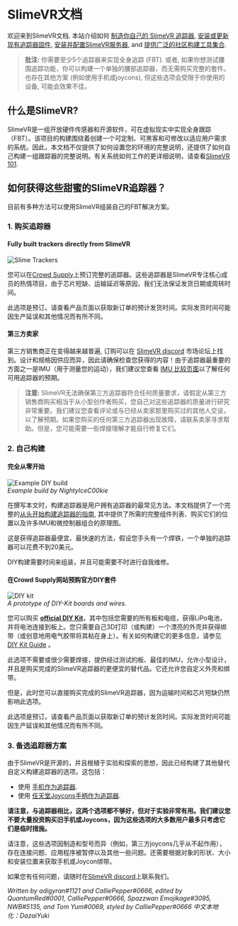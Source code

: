 # SlimeVR文档

欢迎来到SlimeVR文档. 本站介绍如何 [制造你自己的 SlimeVR 追踪器](diy/index.html), [安装或更新现有追踪器固件](firmware/index.html), [安装并配置SlimeVR服务器](server/index.html), and [提供广泛的社区构建工具集合](tools/index.html).

> **批注:** 你需要至少5个追踪器来实现全身追踪 (FBT). 或者, 如果你想测试腰围追踪功能，你可以构建一个单独的腰部追踪器，而无需购买完整的套件。也存在其他方案 (例如使用手机或joycons), 但这些选项会受限于你使用的设备, 可能会效果不佳。

## 什么是SlimeVR?

SlimeVR是一组开放硬件传感器和开源软件，可在虚拟现实中实现全身跟踪（FBT）。该项目的构建围绕着创建一个可定制、可黑客和可修改以适应用户需求的系统。因此，本文档不仅提供了如何设置您的环境的完整说明，还提供了如何自己构建一组跟踪器的完整说明。有关系统如何工作的更详细说明，请查看[SlimeVR 101](slimevr101.html).

## 如何获得这些甜蜜的SlimeVR追踪器？

目前有多种方法可以使用SlimeVR组装自己的FBT解决方案。

### 1. 购买追踪器

#### Fully built trackers directly from SlimeVR

![Slime Trackers](assets/img/slimeVRTrackers.jpg)

您可以在[Crowd Supply](https://www.crowdsupply.com/slimevr/slimevr-full-body-tracker)上预订完整的追踪器。这些追踪器是SlimeVR专注核心成员的热情项目，由于芯片短缺、运输延迟等原因，我们无法保证发货日期或周转时间。

此选项是预订。请查看产品页面以获取新订单的预计发货时间。实际发货时间可能因生产延误和其他情况而有所不同。

#### 第三方卖家

第三方销售商正在变得越来越普遍, 订购可以在 [SlimeVR discord](https://discord.gg/SlimeVR) 市场论坛上找到。设计和规格因供应而异，因此请确保检查您获得的内容！由于追踪器最重要的方面之一是IMU（用于测量您的运动），我们建议您查看 [IMU 比较页面](diy/imu-comparison.html)以了解任何可用追踪器的预期。

> **注意:** SlimeVR无法确保第三方追踪器符合任何质量要求，请假定从第三方销售商购买相当于从小型创作者购买，您自己对这些追踪器的质量进行研究非常重要。我们建议您查看评论或与已经从卖家那里购买过的其他人交谈，以了解预期。如果您购买的任何第三方追踪器出现故障，请联系卖家寻求帮助。但是，您可能需要一些焊接理解才能自行修复它们。

### 2. 自己构建

#### 完全从零开始

![Example DIY build](assets/img/exampleBuild.jpg)<br>
*Example build by NightyIceC00kie*

在撰写本文时，构建追踪器是用户拥有追踪器的最常见方法。本文档提供了一个完整的[从头开始构建追踪器的指南](diy/index.html), 其中提供了所需的完整组件列表、购买它们的位置以及许多IMU和微控制器组合的原理图。

这是获得追踪器最便宜、最快速的方法，假设您手头有一个焊铁，一个单独的追踪器可以花费不到20美元。

DIY构建需要时间来组装，并且可能需要不时进行自我维修。

#### 在Crowd Supply网站预购官方DIY套件

![DIY kit](assets/img/DIY_KIT_box-contents.jpg)<br>
*A prototype of DIY-Kit boards and wires.*

您可以购买 [**official DIY Kit**](https://www.crowdsupply.com/slimevr/slimevr-full-body-tracker)，其中包括您需要的所有板和电缆，获得LiPo电池，并将电池连接到板上。您只需要自己3D打印（或构建）一个漂亮的外壳并获得绑带（或创意地用电气胶带将其粘在身上）。有关如何构建它的更多信息，请参见 [DIY Kit Guide](/diy_kit_guide.html) 。

此选项不需要或很少需要焊接，提供经过测试的板、最佳的IMU，允许小型设计，并且是购买完成的SlimeVR追踪器的更便宜的替代品。它还允许您自定义外壳和绑带。

但是，此时您可以直接购买完成的SlimeVR追踪器，因为运输时间和芯片短缺仍然影响此选项。

此选项是预订。请查看产品页面以获取新订单的预计发货时间。实际发货时间可能因生产延误和其他情况而有所不同。

### 3. 备选追踪器方案

由于SlimeVR是开源的，并且根植于实验和探索的思想，因此已经构建了其他替代自定义构建追踪器的选项。这包括：

- 使用 [手机作为追踪器](tools/owoTrack.md).
- 使用 [任天堂Joycons手柄作为追踪器](tools/slimevr-wrangler.html).

**请注意，与追踪器相比，这两个选项都不够好，但对于实验非常有用。我们建议您不要大量投资购买旧手机或Joycons，因为这些选项的大多数用户最多只考虑它们是临时措施。**

请注意，这些选项因制造和型号而异（例如，第三方joycons几乎从不起作用），存在连接问题、应用程序被暂停以及其他一些问题。还需要根据对象的形状、大小和安装位置来获取手机或Joycon绑带。

如果您有任何问题，请随时在[SlimeVR discord](https://discord.gg/SlimeVR)上联系我们。

*Written by adigyran#1121 and CalliePepper#0666, edited by QuantumRed#0001, CalliePepper#0666, Spazzwan Emojikage#3095, NWB#5135, and Tom Yum#0069, styled by CalliePepper#0666*
*中文本地化：DazaiYuki*
